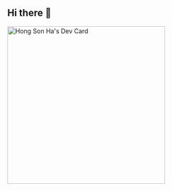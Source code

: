 ## Hi there 👋
<a href="https://app.daily.dev/817curs3d"><img src="https://api.daily.dev/devcards/v2/D6SLGOEgFE68KEkJSMtQH.png?r=7k5" width="356" alt="Hong Son Ha's Dev Card"/></a>
<!--
**zeverse/zeverse** is a ✨ _special_ ✨ repository because its `README.md` (this file) appears on your GitHub profile.

Here are some ideas to get you started:

- 🔭 I’m currently working on ...
- 🌱 I’m currently learning ...
- 👯 I’m looking to collaborate on ...
- 🤔 I’m looking for help with ...
- 💬 Ask me about ...
- 📫 How to reach me: ...
- 😄 Pronouns: ...
- ⚡ Fun fact: ...
-->
